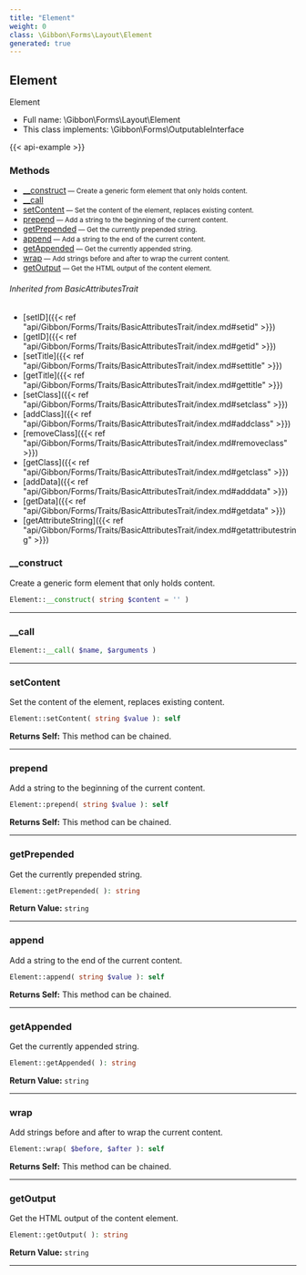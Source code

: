 ```yaml
---
title: "Element"
weight: 0
class: \Gibbon\Forms\Layout\Element
generated: true
---
```


## Element

Element



* Full name: \Gibbon\Forms\Layout\Element
* This class implements: \Gibbon\Forms\OutputableInterface

{{< api-example >}} 



### Methods

- [__construct](#__construct)<small> — Create a generic form element that only holds content.</small>
- [__call](#__call)
- [setContent](#setcontent)<small> — Set the content of the element, replaces existing content.</small>
- [prepend](#prepend)<small> — Add a string to the beginning of the current content.</small>
- [getPrepended](#getprepended)<small> — Get the currently prepended string.</small>
- [append](#append)<small> — Add a string to the end of the current content.</small>
- [getAppended](#getappended)<small> — Get the currently appended string.</small>
- [wrap](#wrap)<small> — Add strings before and after to wrap the current content.</small>
- [getOutput](#getoutput)<small> — Get the HTML output of the content element.</small>




###### Inherited from BasicAttributesTrait
- [setID]({{< ref "api/Gibbon/Forms/Traits/BasicAttributesTrait/index.md#setid" >}})
- [getID]({{< ref "api/Gibbon/Forms/Traits/BasicAttributesTrait/index.md#getid" >}})
- [setTitle]({{< ref "api/Gibbon/Forms/Traits/BasicAttributesTrait/index.md#settitle" >}})
- [getTitle]({{< ref "api/Gibbon/Forms/Traits/BasicAttributesTrait/index.md#gettitle" >}})
- [setClass]({{< ref "api/Gibbon/Forms/Traits/BasicAttributesTrait/index.md#setclass" >}})
- [addClass]({{< ref "api/Gibbon/Forms/Traits/BasicAttributesTrait/index.md#addclass" >}})
- [removeClass]({{< ref "api/Gibbon/Forms/Traits/BasicAttributesTrait/index.md#removeclass" >}})
- [getClass]({{< ref "api/Gibbon/Forms/Traits/BasicAttributesTrait/index.md#getclass" >}})
- [addData]({{< ref "api/Gibbon/Forms/Traits/BasicAttributesTrait/index.md#adddata" >}})
- [getData]({{< ref "api/Gibbon/Forms/Traits/BasicAttributesTrait/index.md#getdata" >}})
- [getAttributeString]({{< ref "api/Gibbon/Forms/Traits/BasicAttributesTrait/index.md#getattributestring" >}})



### __construct

Create a generic form element that only holds content.

```php
Element::__construct( string $content = '' )
```









---

### __call



```php
Element::__call( $name, $arguments )
```









---

### setContent

Set the content of the element, replaces existing content.

```php
Element::setContent( string $value ): self
```






**Returns Self:** This method can be chained.



---

### prepend

Add a string to the beginning of the current content.

```php
Element::prepend( string $value ): self
```






**Returns Self:** This method can be chained.



---

### getPrepended

Get the currently prepended string.

```php
Element::getPrepended( ): string
```






**Return Value:**
`string`  



---

### append

Add a string to the end of the current content.

```php
Element::append( string $value ): self
```






**Returns Self:** This method can be chained.



---

### getAppended

Get the currently appended string.

```php
Element::getAppended( ): string
```






**Return Value:**
`string`  



---

### wrap

Add strings before and after to wrap the current content.

```php
Element::wrap( $before, $after ): self
```






**Returns Self:** This method can be chained.



---

### getOutput

Get the HTML output of the content element.

```php
Element::getOutput( ): string
```






**Return Value:**
`string`  



---

